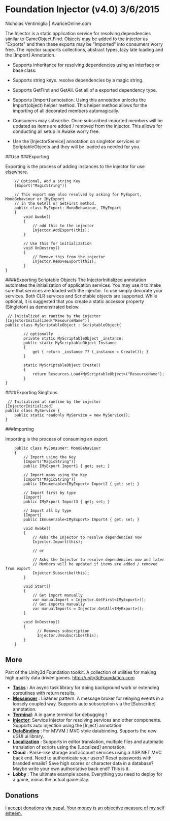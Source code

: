 # Foundation Injector (v4.0) 3/6/2015

Nicholas Ventimiglia | AvariceOnline.com

The Injector is a static application service for resolving dependencies similar to GameObject.Find.
Objects may be added to the injector as "Exports" and then these exports
may be "Imported" into consumers worry free. The injector supports collections, abstract types, lazy late loading and the [Import] Annotation.

- Supports inheritance for resolving dependencies using an interface or base class.

- Supports string keys. resolve dependencies by a magic string.

- Supports GetFirst and GetAll. Get all of a exported dependency type. 

- Supports [Import] annotation. Using this annotation unlocks the Import(object) helper method.
  This helper method allows for the importing of all decorated members automagically.

- Consumers may subscribe. Once subscribed imported members will be updated as items are added / removed from the injector.
  This allows for conducting all setup in Awake worry free.

- Use the [InjectorService] annotation on singleton services or ScriptableObjects and they will be loaded as needed for you.
  
##Use
###Exporting

Exporting is the process of adding instances to the injector for use elsewhere.
````
    // Optional, Add a string Key
    [Export("MagicString")]

    // This export may also resolved by asking for MyExport, MonoBehaviour or IMyExport
    // in the GetAll or GetFirst method.
    public class MyExport: MonoBehaviour, IMyExport
    {
        void Awake()
        {
            // add this to the injector
            Injector.AddExport(this);
        }

        // Use this for initialization
        void OnDestroy()
        {
            // Remove this from the injector
            Injector.RemoveExport(this);
        }
}
````

####Exporting Scriptable Objects
The InjectorInitialized annotation automates the initialization of application services. You may use it to make sure that services are loaded
with the injector. To use simply decorate your services. Both CLR services and Scriptable objects are supported. While optional, it is suggested
that you create a static accessor property (Singleton) as demonstrated below.
````
 // Initialized at runtime by the injector
[InjectorInitialized("ResourceName")]
public class MyScriptableObject : ScriptableObject{	

		// optionally
        private static MyScriptableObject _instance;
        public static MyScriptableObject Instance
        {
            get { return _instance ?? (_instance = Create()); }
        }

        static MyScriptableObject Create()
        {
            return Resources.Load<MyScriptableObject>("ResourceName");
        }
}
````
####Exporting Singltons
````
 // Initialized at runtime by the injector
[InjectorInitialized]
public class MyService {
	public static readonly MyService = new MyService();
}
````

###Importing

Importing is the process of consuming an export.

````
    public class MyConsumer: MonoBehaviour
    {
		// Import using the Key
        [Import("MagicString")]
        public IMyExport Import1 { get; set; }

		// Import many using the Key
        [Import("MagicString")]
        public IEnumerable<IMyExport> Import2 { get; set; }

		// Import first by type
        [Import]
        public IMyExport Import3 { get; set; }

		// Import all by type
        [Import]
        public IEnumerable<IMyExport> Import4 { get; set; }

        void Awake()
        {
			// Asks the Injector to resolve dependencies now
			Injector.Import(this);

			// or
	
			// Asks the Injector to resolve dependencies now and later
			// Members will be updated if items are added / removed from export
			Injector.Subscribe(this);
        }

        void Start()
        {	
			// Get import manually
			var manualImport = Injector.GetFirst<IMyExport>();
			// Get imports manually
			var manualImports = Injector.GetAll<IMyExport>();
        }

        void OnDestroy()
        {	
			  // Removes subscription
			  Injector.Unsubscribe(this);
        }
	}
````

## More

Part of the Unity3d Foundation toolkit. A collection of utilities for making high quality data driven games. http://unity3dFoundation.com

- [**Tasks**](https://github.com/NVentimiglia/Unity3d-Async-Task) : An async task library for doing background work or extending coroutines with return results.
- [**Messenger**](https://github.com/NVentimiglia/Unity3d-Event-Messenger) : Listener pattern. A message broker for relaying events in a loosely coupled way. Supports auto subscription via the [Subscribe] annotation.
- [**Terminal**](https://github.com/NVentimiglia/Unity3d-uGUI-Terminal): A in game terminal for debugging !
- [**Injector**](https://github.com/NVentimiglia/Unity3d-Service-Injector): Service Injector for resolving services and other components. Supports auto injection using the [Inject] annotation
- [**DataBinding**](https://github.com/NVentimiglia/Unity3d-Databinding-Mvvm-Mvc) : For MVVM / MVC style databinding. Supports the new uGUI ui library.
- [**Localization**](https://github.com/NVentimiglia/Unity3d-Localization)   : Supports in editor translation, multiple files and automatic translation of scripts using the [Localized] annotation.
- **Cloud** : Parse-like storage and account services using a ASP.NET MVC back end. Need to authenticate your users? Reset passwords with branded emails? Save high scores or character data in a database? Maybe write your own authoritative back end? This is it.
- **Lobby** : The ultimate example scene. Everything you need to deploy for a game, minus the actual game play.

## Donations
[I accept donations via papal. Your money is an objective measure of my self esteem.](https://www.paypal.com/us/cgi-bin/webscr?cmd=_send-money&nav=1&email=nick@simplesys.us)
